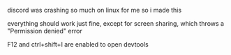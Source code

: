 discord was crashing so much on linux for me so i made this

everything should work just fine, except for screen sharing, which throws a "Permission denied" error

F12 and ctrl+shift+I are enabled to open devtools